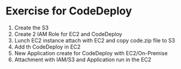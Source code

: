 # Exercise for CodeDeploy

1. Create the S3
2. Create 2 IAM Role for EC2 and CodeDeploy
3. Lunch EC2 instance attach with EC2 and copy code.zip file to S3  
4. Add th CodeDeploy in EC2 
5. New Application create for CodeDeploy with EC2/On-Premise 
6. Attachment with IAM/S3 and Application run in the EC2 
